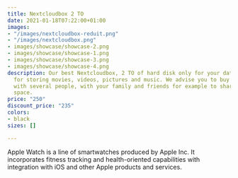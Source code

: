 ```yaml
---
title: Nextcloudbox 2 TO
date: 2021-01-18T07:22:00+01:00
images:
- "/images/nextcloudbox-reduit.png"
- "/images/nextcloudbox.png"
- images/showcase/showcase-2.png
- images/showcase/showcase-1.png
- images/showcase/showcase-3.png
- images/showcase/showcase-4.png
description: Our best Nextcloudbox, 2 TO of hard disk only for your data. Perfect
  for storing movies, videos, pictures and music. We advise you to buy this product
  with several people, with your family and friends for example to share this storage
  space.
price: "250"
discount_price: "235"
colors:
- black
sizes: []

---
```

Apple Watch is a line of smartwatches produced by Apple Inc. It incorporates fitness tracking and health-oriented capabilities with integration with iOS and other Apple products and services.